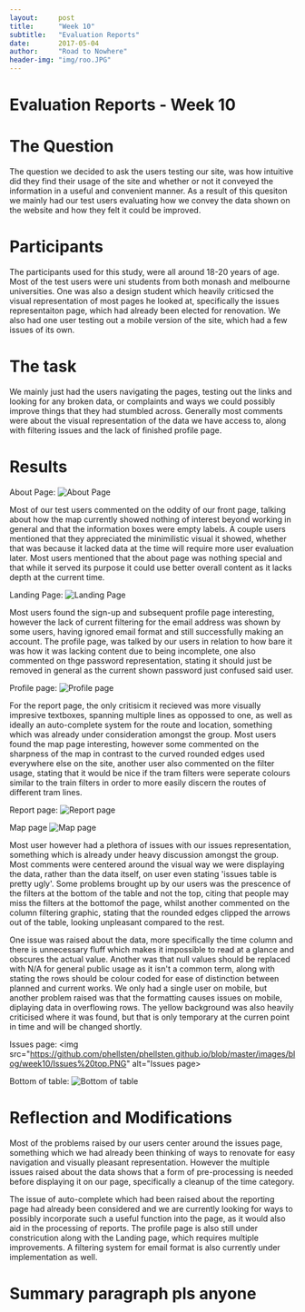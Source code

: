 ```yaml
---
layout:     post
title:      "Week 10"
subtitle:   "Evaluation Reports"
date:       2017-05-04
author:     "Road to Nowhere"
header-img: "img/roo.JPG"
---
```


# Evaluation Reports - Week 10

# The Question

The question we decided to ask the users testing our site, was how intuitive did they find their usage of the site and whether or not it conveyed the information in a useful and convenient manner. As a result of this quesiton we mainly had our test users evaluating how we convey the data shown on the website and how they felt it could be improved.

# Participants

The participants used for this study, were all around 18-20 years of age. Most of the test users were uni students from both monash and melbourne universities. One was also a design student which heavily criticsed the visual representation of most pages he looked at, specifically the issues representaiton page, which had already been elected for renovation. We also had one user testing out a mobile version of the site, which had a few issues of its own.

# The task

We mainly just had the users navigating the pages, testing out the links and looking for any broken data, or complaints and ways we could possibly improve things that they had stumbled across. Generally most comments were about the visual representation of the data we have access to, along with filtering issues and the lack of finished profile page.

# Results

About Page:
<img src="https://github.com/phellsten/phellsten.github.io/blob/master/images/blog/week10/about.PNG" alt="About Page">

Most of our test users commented on the oddity of our front page, talking about how the map currently showed nothing of interest beyond working in general and that the information boxes were empty labels. A couple users mentioned that they appreciated the minimilistic visual it showed, whether that was because it lacked data at the time will require more user evaluation later. Most users mentioned that the about page was nothing special and that while it served its purpose it could use better overall content as it lacks depth at the current time.

Landing Page:
<img src="https://github.com/phellsten/phellsten.github.io/blob/master/images/blog/week10/Home.PNG" alt="Landing Page">

Most users found the sign-up and subsequent profile page interesting, however the lack of current filtering for the email address was shown by some users, having ignored email format and still successfully making an account. The profile page, was talked by our users in relation to how bare it was how it was lacking content due to being incomplete, one also commented on thge password representation, stating it should just be removed in general as the current shown password just confused said user.

Profile page:
<img src="https://github.com/phellsten/phellsten.github.io/blob/master/images/blog/week10/ProfileTemp.PNG" alt="Profile page">

For the report page, the only critisicm it recieved was more visually impresive textboxes, spanning multiple lines as oppossed to one, as well as ideally an auto-complete system for the route and location, something which was already under consideration amongst the group. Most users found the map page interesting, however some commented on the sharpness of the map in contrast to the curved rounded edges used everywhere else on the site, another user also commented on the filter usage, stating that it would be nice if the tram filters were seperate colours similar to the train filters in order to more easily discern the routes of different tram lines.

Report page:
<img src="https://github.com/phellsten/phellsten.github.io/blob/master/images/blog/week10/Report.PNG" alt="Report page">

Map page
<img src="https://github.com/phellsten/phellsten.github.io/blob/master/images/blog/week10/ColourIssueTram.PNG" alt="Map page">

Most user however had a plethora of issues with our issues representation, something which is already under heavy discussion amongst the group. Most comments were centered around the visual way we were displaying the data, rather than the data itself, on user even stating 'issues table is pretty ugly'. Some problems brought up by our users was the prescence of the filters at the bottom of the table and not the top, citing that people may miss the filters at the bottomof the page, whilst another commented on the column filtering graphic, stating that the rounded edges clipped the arrows out of the table, looking unpleasant compared to the rest. 

One issue was raised about the data, more specifically the time column and there is unnecessary fluff which makes it impossible to read at a glance and obscures the actual value. Another was that null values should be replaced with N/A for general public usage as it isn't a common term, along with stating the rows should be colour coded for ease of distinction between planned and current works. We only had a single user on mobile,  but another problem raised was that the formatting causes issues on mobile, diplaying data in overflowing rows. The yellow background was also heavily criticised where it was found, but that is only temporary at the curren point in time and will be changed shortly.

Issues page:
<img src="https://github.com/phellsten/phellsten.github.io/blob/master/images/blog/week10/Issues%20top.PNG" alt="Issues page>

Bottom of table:
<img src="https://github.com/phellsten/phellsten.github.io/blob/master/images/blog/week10/Issues%20bot.PNG" alt="Bottom of table">


# Reflection and Modifications
Most of the problems raised by our users center around the issues page, something which we had already been thinking of ways to renovate for easy navigation and visually pleasant representation. However the multiple issues raised about the data shows that a form of pre-processing is needed before displaying it on our page, specifically a cleanup of the time category.

The issue of auto-complete which had been raised about the reporting page had already been considered and we are currently looking for ways to possibly incorporate such a useful function into the page, as it would also aid in the processing of reports. The profile page is also still under constricution along with the Landing page, which requires multiple improvements. A filtering system for email format is also currently under implementation as well.

# Summary paragraph pls anyone


